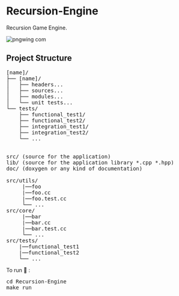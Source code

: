 # Recursion-Engine
Recursion Game Engine.

![pngwing com](https://github.com/Osmanyasal/Recursion-Engine/assets/22853419/43181e63-15a4-49d3-98a7-c059f6e34765)

## Project Structure
<pre>
[name]/
├── [name]/
│   ├── headers...
│   ├── sources...
│   ├── modules...
│   └── unit tests...
└── tests/
    ├── functional_test1/
    ├── functional_test2/
    ├── integration_test1/
    ├── integration_test2/
    └── ...

     
src/ (source for the application)
lib/ (source for the application library *.cpp *.hpp)
doc/ (doxygen or any kind of documentation)

src/utils/
     |──foo
     |──foo.cc
     |──foo.test.cc
     └── ...
src/core/
     |──bar
     |──bar.cc
     |──bar.test.cc
     └── ...
src/tests/
    |──functional_test1
    |──functional_test2
    └── ...
</pre>

To run 🚀 :<br>
<pre>
cd Recursion-Engine
make run
</pre>

